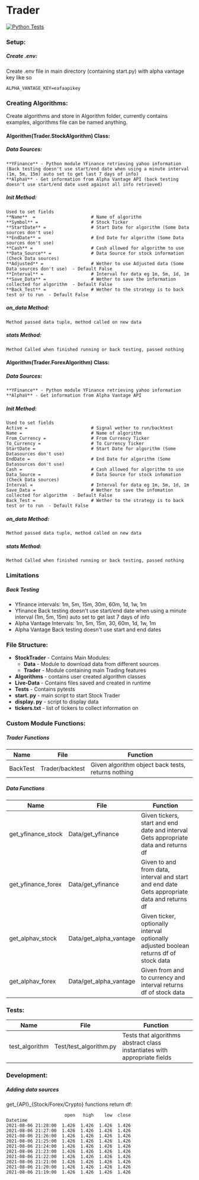 # Trader
[![Python Tests](https://github.com/HarryLudemann/Stock-Trader-Python/actions/workflows/python-package.yml/badge.svg)](https://github.com/HarryLudemann/Stock-Trader/actions/workflows/python-package.yml)

### Setup:
##### Create .env:
Create .env file in main directory (containing start.py) with alpha vantage key like so
```
ALPHA_VANTAGE_KEY=eafaapikey
```

### Creating Algorithms:
Create algorithms and store in Algorithm folder, currently contains examples, algorithms file can be named anything.

#### Algorithm(Trader.StockAlgorithm) Class:
##### Data Sources: 
    **YFinance** - Python module YFinance retrieving yahoo information (Back testing doesn't use start/end date when using a minute interval (1m, 5m, 15m) auto set to get last 7 days of info)     
    **AlphaV** - Get information from Alpha Vantage API (back testing doesn't use start/end date used against all info retrieved)     
    
##### Init Method:     
    Used to set fields
    **Name**  =                     # Name of algorithm     
    **Symbol** =                    # Stock Ticker     
    **StartDate** =                 # Start Date for algorithm (Some Data sources don't use)     
    **EndDate** =                   # End Date for algorithm (Some Data sources don't use)     
    **Cash** =                      # Cash allowed for algorithm to use     
    **Data_Source** =               # Data Source for stock information (Check Data sources)     
    **Adjusted** =                  # Wether to use Adjusted data (Some Data sources don't use)  - Default False     
    **Interval** =                  # Interval for data eg 1m, 5m, 1d, 1m     
    **Save_Data** =                 # Wether to save the information collected for algorithm  - Default False     
    **Back_Test** =                 # Wether to the strategy is to back test or to run  - Default False     

##### on_data Method:  
    Method passed data tuple, method called on new data

##### stats Method:  
    Method Called when finished running or back testing, passed nothing

#### Algorithm(Trader.ForexAlgorithm) Class:
##### Data Sources: 
    **YFinance** - Python module YFinance retrieving yahoo information    
    **AlphaV** - Get information from Alpha Vantage API    
    
##### Init Method:     
    Used to set fields
    Active =                        # Signal wether to run/backtest
    Name =                          # Name of algorithm
    From_Currency =                 # From Currency Ticker
    To_Currency =                   # To Currency Ticker
    StartDate =                     # Start Date for algorithm (Some Datasources don't use)
    EndDate =                       # End Date for algorithm (Some Datasources don't use)
    Cash =                          # Cash allowed for algorithm to use
    Data_Source =                   # Data Source for stock infomation (Check Data sources)
    Interval =                      # Interval for data eg 1m, 5m, 1d, 1m
    Save_Data =                     # Wether to save the infomation collected for algorithm  - Default False
    Back_Test =                     # Wether to the strategy is to back test or to run  - Default False

##### on_data Method:  
    Method passed data tuple, method called on new data

##### stats Method:  
    Method Called when finished running or back testing, passed nothing


### Limitations

##### Back Testing
* Yfinance intervals: 1m, 5m, 15m, 30m, 60m, 1d, 1w, 1m
* Yfinance Back testing doesn't use start/end date when using a minute interval (1m, 5m, 15m) auto set to get last 7 days of info
* Alpha Vantage Intervals: 1m, 5m, 15m, 30, 60m, 1d, 1w, 1m
* Alpha Vantage Back testing doesn't use start and end dates


### File Structure:
* **StockTrader** - Contains Main Modules:
    * **Data** - Module to download data from different sources   
    * **Trader** - Module containing main Trading features 
* **Algorithms** - contains user created algorithm classes
* **Live-Data** - Contains files saved and created in runtime   
* **Tests** - Contains pytests
* **start. py** - main script to start Stock Trader   
* **display. py** - script to display data
* **tickers.txt** - list of tickers to collect information on     

### Custom Module Functions:
##### Trader Functions
<table>
    <thead>
        <tr>
            <th>Name</th>
            <th>File</th>
            <th>Function</th>
        </tr>
    </thead>
    <tbody>
        <tr>
            <td>BackTest</td>
            <td>Trader/backtest</td>
            <td>Given algorithm object back tests, returns nothing</td>
        </tr>
    </tbody>
</table>

##### Data Functions
<table>
    <thead>
        <tr>
            <th>Name</th>
            <th>File</th>
            <th>Function</th>
        </tr>
    </thead>
    <tbody>
        <tr>
            <td>get_yfinance_stock</td>
            <td>Data/get_yfinance</td>
            <td>Given tickers, start and end date and interval Gets appropriate data and returns df</td>
        </tr>
        <tr>
            <td>get_yfinance_forex</td>
            <td>Data/get_yfinance</td>
            <td>Given to and from data, interval and start and end date Gets appropriate data and returns df</td>
        </tr>
        <tr>
            <td>get_alphav_stock</td>
            <td>Data/get_alpha_vantage</td>
            <td>Given ticker, optionally interval optionally adjusted boolean returns df of stock data</td>
        </tr>
        <tr>
            <td>get_alphav_forex</td>
            <td>Data/get_alpha_vantage</td>
            <td>Given from and to currency and interval returns df of stock data</td>
        </tr>
    </tbody>
</table>


     
    
### Tests:
<table>
    <thead>
        <tr>
            <th>Name</th>
            <th>File</th>
            <th>Function</th>
        </tr>
    </thead>
    <tbody>
        <tr>
            <td>test_algorithm</td>
            <td>Test/test_algorithm.py</td>
            <td>Tests that algorithms abstract class instantiates with appropriate fields</td>
        </tr>
    </tbody>
</table>


### Development:
##### Adding data sources
get_{API}_{Stock/Forex/Crypto} functions return df:
```
                      open   high    low  close
Datetime
2021-08-06 21:28:00  1.426  1.426  1.426  1.426
2021-08-06 21:27:00  1.426  1.426  1.426  1.426
2021-08-06 21:26:00  1.426  1.426  1.426  1.426
2021-08-06 21:25:00  1.426  1.426  1.426  1.426
2021-08-06 21:24:00  1.426  1.426  1.426  1.426
2021-08-06 21:23:00  1.426  1.426  1.426  1.426
2021-08-06 21:22:00  1.426  1.426  1.426  1.426
2021-08-06 21:21:00  1.426  1.426  1.426  1.426
2021-08-06 21:20:00  1.426  1.426  1.426  1.426
2021-08-06 21:19:00  1.426  1.426  1.426  1.426
```
